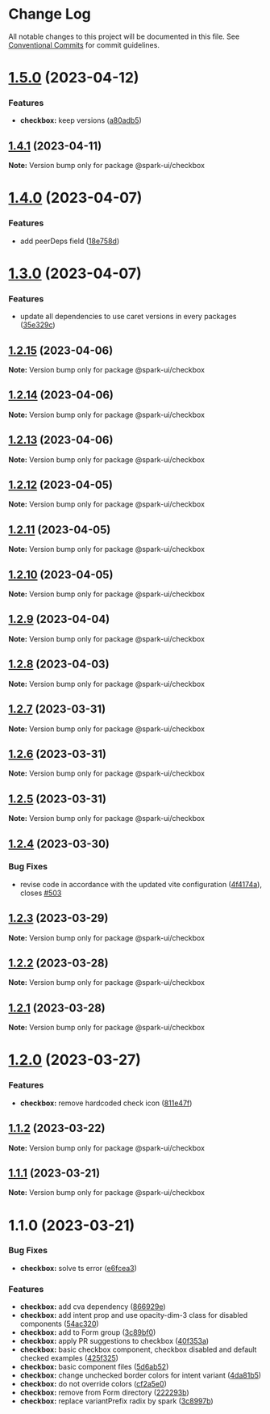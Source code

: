 # Change Log

All notable changes to this project will be documented in this file.
See [Conventional Commits](https://conventionalcommits.org) for commit guidelines.

# [1.5.0](https://github.com/adevinta/spark/compare/@spark-ui/checkbox@1.4.1...@spark-ui/checkbox@1.5.0) (2023-04-12)

### Features

- **checkbox:** keep versions ([a80adb5](https://github.com/adevinta/spark/commit/a80adb5b51680c4dc9a9b3e30d08c8f18698dbc6))

## [1.4.1](https://github.com/adevinta/spark/compare/@spark-ui/checkbox@1.4.0...@spark-ui/checkbox@1.4.1) (2023-04-11)

**Note:** Version bump only for package @spark-ui/checkbox

# [1.4.0](https://github.com/adevinta/spark/compare/@spark-ui/checkbox@1.3.0...@spark-ui/checkbox@1.4.0) (2023-04-07)

### Features

- add peerDeps field ([18e758d](https://github.com/adevinta/spark/commit/18e758d4796389711040fed1c9b738270c505abf))

# [1.3.0](https://github.com/adevinta/spark/compare/@spark-ui/checkbox@1.2.15...@spark-ui/checkbox@1.3.0) (2023-04-07)

### Features

- update all dependencies to use caret versions in every packages ([35e329c](https://github.com/adevinta/spark/commit/35e329c39bdc661f477d22e770d82e72d7f93a75))

## [1.2.15](https://github.com/adevinta/spark/compare/@spark-ui/checkbox@1.2.14...@spark-ui/checkbox@1.2.15) (2023-04-06)

**Note:** Version bump only for package @spark-ui/checkbox

## [1.2.14](https://github.com/adevinta/spark/compare/@spark-ui/checkbox@1.2.13...@spark-ui/checkbox@1.2.14) (2023-04-06)

**Note:** Version bump only for package @spark-ui/checkbox

## [1.2.13](https://github.com/adevinta/spark/compare/@spark-ui/checkbox@1.2.12...@spark-ui/checkbox@1.2.13) (2023-04-06)

**Note:** Version bump only for package @spark-ui/checkbox

## [1.2.12](https://github.com/adevinta/spark/compare/@spark-ui/checkbox@1.2.11...@spark-ui/checkbox@1.2.12) (2023-04-05)

**Note:** Version bump only for package @spark-ui/checkbox

## [1.2.11](https://github.com/adevinta/spark/compare/@spark-ui/checkbox@1.2.10...@spark-ui/checkbox@1.2.11) (2023-04-05)

**Note:** Version bump only for package @spark-ui/checkbox

## [1.2.10](https://github.com/adevinta/spark/compare/@spark-ui/checkbox@1.2.9...@spark-ui/checkbox@1.2.10) (2023-04-05)

**Note:** Version bump only for package @spark-ui/checkbox

## [1.2.9](https://github.com/adevinta/spark/compare/@spark-ui/checkbox@1.2.8...@spark-ui/checkbox@1.2.9) (2023-04-04)

**Note:** Version bump only for package @spark-ui/checkbox

## [1.2.8](https://github.com/adevinta/spark/compare/@spark-ui/checkbox@1.2.7...@spark-ui/checkbox@1.2.8) (2023-04-03)

**Note:** Version bump only for package @spark-ui/checkbox

## [1.2.7](https://github.com/adevinta/spark/compare/@spark-ui/checkbox@1.2.6...@spark-ui/checkbox@1.2.7) (2023-03-31)

**Note:** Version bump only for package @spark-ui/checkbox

## [1.2.6](https://github.com/adevinta/spark/compare/@spark-ui/checkbox@1.2.5...@spark-ui/checkbox@1.2.6) (2023-03-31)

**Note:** Version bump only for package @spark-ui/checkbox

## [1.2.5](https://github.com/adevinta/spark/compare/@spark-ui/checkbox@1.2.4...@spark-ui/checkbox@1.2.5) (2023-03-31)

**Note:** Version bump only for package @spark-ui/checkbox

## [1.2.4](https://github.com/adevinta/spark/compare/@spark-ui/checkbox@1.2.3...@spark-ui/checkbox@1.2.4) (2023-03-30)

### Bug Fixes

- revise code in accordance with the updated vite configuration ([4f4174a](https://github.com/adevinta/spark/commit/4f4174a0ef8df71f28af5c77acf0c5f7c7837e58)), closes [#503](https://github.com/adevinta/spark/issues/503)

## [1.2.3](https://github.com/adevinta/spark/compare/@spark-ui/checkbox@1.2.2...@spark-ui/checkbox@1.2.3) (2023-03-29)

**Note:** Version bump only for package @spark-ui/checkbox

## [1.2.2](https://github.com/adevinta/spark/compare/@spark-ui/checkbox@1.2.1...@spark-ui/checkbox@1.2.2) (2023-03-28)

**Note:** Version bump only for package @spark-ui/checkbox

## [1.2.1](https://github.com/adevinta/spark/compare/@spark-ui/checkbox@1.2.0...@spark-ui/checkbox@1.2.1) (2023-03-28)

**Note:** Version bump only for package @spark-ui/checkbox

# [1.2.0](https://github.com/adevinta/spark/compare/@spark-ui/checkbox@1.1.2...@spark-ui/checkbox@1.2.0) (2023-03-27)

### Features

- **checkbox:** remove hardcoded check icon ([811e47f](https://github.com/adevinta/spark/commit/811e47fcacacfcdb0c521cdbfe59ffb5f7fca6dd))

## [1.1.2](https://github.com/adevinta/spark/compare/@spark-ui/checkbox@1.1.1...@spark-ui/checkbox@1.1.2) (2023-03-22)

**Note:** Version bump only for package @spark-ui/checkbox

## [1.1.1](https://github.com/adevinta/spark/compare/@spark-ui/checkbox@1.1.0...@spark-ui/checkbox@1.1.1) (2023-03-21)

**Note:** Version bump only for package @spark-ui/checkbox

# 1.1.0 (2023-03-21)

### Bug Fixes

- **checkbox:** solve ts error ([e6fcea3](https://github.com/adevinta/spark/commit/e6fcea3a2ed9d5eb50be31f3e16af38e7b7a9b11))

### Features

- **checkbox:** add cva dependency ([866929e](https://github.com/adevinta/spark/commit/866929e4a6bfb0c2ed5a79e7fa6d7ed81549305a))
- **checkbox:** add intent prop and use opacity-dim-3 class for disabled components ([54ac320](https://github.com/adevinta/spark/commit/54ac32040d9982daa37ea7ec9ee1d663581170a9))
- **checkbox:** add to Form group ([3c89bf0](https://github.com/adevinta/spark/commit/3c89bf08c586e2fbf3bed805f65e4c62b78c2ad5))
- **checkbox:** apply PR suggestions to checkbox ([40f353a](https://github.com/adevinta/spark/commit/40f353a7eb99be04ae8753831839c907cd5c38f6))
- **checkbox:** basic checkbox component, checkbox disabled and default checked examples ([425f325](https://github.com/adevinta/spark/commit/425f325eb4d2fe02d707fc358fc98c9ef6ddd3fc))
- **checkbox:** basic component files ([5d6ab52](https://github.com/adevinta/spark/commit/5d6ab52be1ffbbd5a8fa0c38cdae0b92d48444d4))
- **checkbox:** change unchecked border colors for intent variant ([4da81b5](https://github.com/adevinta/spark/commit/4da81b55c9848d19deca5d7d5ed740266aa12d76))
- **checkbox:** do not override colors ([cf2a5e0](https://github.com/adevinta/spark/commit/cf2a5e0271a215ad9175894d8b4711a793cffe1c))
- **checkbox:** remove from Form directory ([222293b](https://github.com/adevinta/spark/commit/222293b90e7a3967667ed253d655dd1699fc9d61))
- **checkbox:** replace variantPrefix radix by spark ([3c8997b](https://github.com/adevinta/spark/commit/3c8997bd9835d7c6954faec68434365e92d0ae0e))
